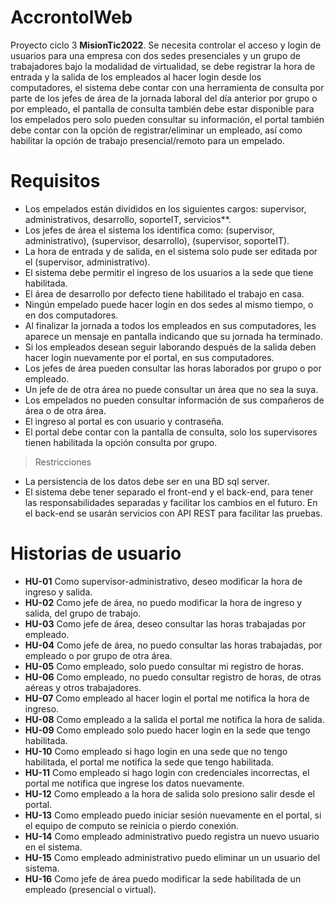 # AccrontolWeb

Proyecto ciclo 3  **MisionTic2022**. 
Se necesita controlar el acceso  y login  de usuarios para una empresa con dos sedes presenciales y un grupo de trabajadores bajo la modalidad de virtualidad, se debe registrar la hora de entrada y la salida de los empleados al hacer login desde los computadores, el sistema debe contar  con una herramienta de consulta por parte de los jefes de área de la jornada laboral del día anterior por grupo o por empleado, el pantalla de consulta también debe estar disponible para los empelados pero solo pueden consultar su información, el portal también debe contar con la opción de registrar/eliminar un empleado, así como habilitar la opción de trabajo presencial/remoto para un empelado.

# Requisitos

- Los empelados están divididos en los siguientes cargos: supervisor, administrativos, desarrollo, soporteIT, servicios**.
- Los jefes de área el sistema los identifica como: (supervisor, administrativo), (supervisor, desarrollo), (supervisor, soporteIT).
- La hora de entrada  y de salida, en el sistema  solo pude ser editada por el (supervisor, administrativo).
- El sistema debe permitir el ingreso de los usuarios a la sede que tiene habilitada.
- El área de desarrollo por defecto tiene habilitado el trabajo en casa.  
- Ningún empelado puede hacer login en dos sedes al mismo tiempo, o en dos computadores.
- Al finalizar la jornada a todos los empleados en sus computadores, les aparece un mensaje en pantalla indicando que su jornada ha terminado.
- Si los empleados desean seguir laborando después de la salida deben hacer login nuevamente por el portal, en sus computadores.
- Los jefes de área  pueden consultar las horas laborados por grupo o por empleado.
- Un jefe de de otra área no puede consultar un área que no sea la suya. 
- Los empelados no pueden consultar información de sus compañeros de área o de otra área. 
- El ingreso al portal es con usuario y contraseña.
- El portal debe contar con la pantalla de consulta, solo los supervisores tienen habilitada la opción consulta por grupo. 

>  Restricciones 

- La persistencia de los datos debe ser  en una BD sql server.
- El sistema debe tener separado el front-end y el back-end, para tener las responsabilidades separadas y facilitar los cambios en el futuro. En el back-end se usarán servicios con API REST para facilitar las pruebas.

# Historias de usuario 

- **HU-01** Como supervisor-administrativo, deseo modificar la  hora de ingreso y salida.
- **HU-02** Como jefe de área,  no puedo modificar la  hora de ingreso y salida, del grupo de trabajo.
- **HU-03** Como jefe de área, deseo consultar las horas trabajadas por empleado.
- **HU-04** Como jefe de área, no puedo consultar las horas trabajadas, por empleado o por grupo de otra área.
- **HU-05** Como empleado, solo puedo consultar mi registro de horas.
- **HU-06** Como empleado, no puedo consultar  registro de horas, de otras aéreas y otros trabajadores. 
- **HU-07** Como empleado al hacer login el portal me notifica la hora de ingreso. 
- **HU-08** Como empleado a la salida el portal me notifica la hora de salida. 
- **HU-09** Como empleado solo puedo hacer login en la sede que tengo habilitada. 
- **HU-10** Como empleado si hago login en una sede que no tengo habilitada, el portal me notifica la sede que tengo habilitada.
- **HU-11** Como empleado si hago login con credenciales incorrectas, el portal me notifica que ingrese los datos nuevamente.
- **HU-12** Como empleado a la hora de salida solo presiono salir desde el portal.
- **HU-13** Como empleado puedo iniciar sesión nuevamente en el portal, si el equipo de computo se reinicia o pierdo conexión.
- **HU-14** Como empleado administrativo puedo registra un nuevo usuario en el sistema. 
- **HU-15** Como empleado administrativo puedo eliminar un  un usuario del sistema. 
- **HU-16** Como jefe de área puedo modificar la sede habilitada de un empleado  (presencial o virtual). 
